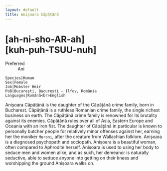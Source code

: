 ```yaml
---
layout: default
title: Anișoara Căpățână
---
```


# [ah-ni-sho-AR-ah]<br>[kuh-puh-TSUU-nuh]

<dl>
<dt>Preferred</dt>
<dd>Ani</dd>

```
Species|Human
Sex|Female
Job|Mobster Heir
PoB|București, București – Ilfov, România
Languages|Română<br>English
```
</dl>

Anișoara Căpățână is the daughter of the Căpățână crime family, born in Bucharest. Căpățână is a ruthless Romanian crime family, the single richest business on earth. The Căpățână crime family is renowned for its brutality against its enemies. Căpățână rules over all of Asia, Eastern Europe and Oceania with an iron fist. The daughter of Căpățână in particular is known to personally butcher people for relatively minor offenses against her, earning her the moniker `Muroni`, after the creature from Wallachian folklore. Anișoara is a diagnosed psychopath and sociopath. Anișoara is a beautiful woman, often compared to Aphrodite herself. Anișoara is used to using her body to seduce men and women alike, and as such, her demeanor is naturally seductive, able to seduce anyone into getting on their knees and worshipping the ground Anișoara walks on.